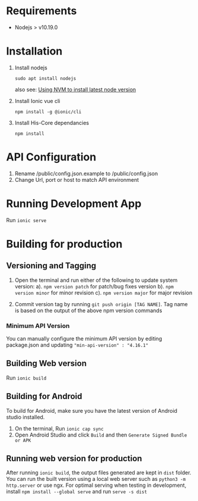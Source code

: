 # Requirements

- Nodejs > v10.19.0

# Installation

1. Install nodejs

    `sudo apt install nodejs`

    also see: [Using NVM to install latest node version](https://www.digitalocean.com/community/tutorials/how-to-install-node-js-on-ubuntu-18-04)

2. Install Ionic vue cli

    `npm install -g @ionic/cli`

3. Install His-Core dependancies

    `npm install`

# API Configuration

1. Rename /public/config.json.example to /public/config.json
2. Change Url, port or host to match API environment

# Running Development App

Run `ionic serve`

# Building for production

## Versioning and Tagging

1. Open the terminal and run either of the following to update system version:
    a). `npm version patch` for patch/bug fixes version
    b). `npm version minor` for minor revision
    c). `npm version major` for major revision

2. Commit version tag by running `git push origin [TAG NAME]`. Tag name is based on the output of the above
   npm version commands

### Minimum API Version
You can manually configure the minimum API version by editing package.json and updating
`"min-api-version" : "4.16.1"`

## Building Web version

Run `ionic build`

## Building for Android

To build for Android, make sure you have the latest version of Android studio installed.

1. On the terminal, Run `ionic cap sync`
2. Open Android Studio and click `Build` and then `Generate Signed Bundle or APK`

## Running web version for production
After running `ionic build`, the output files generated are kept in `dist` folder.
You can run the built version using a local web server such as `python3 -m http.server` or use ngx. For optimal serving when testing in development, install `npm install --global serve` and run `serve -s dist`
